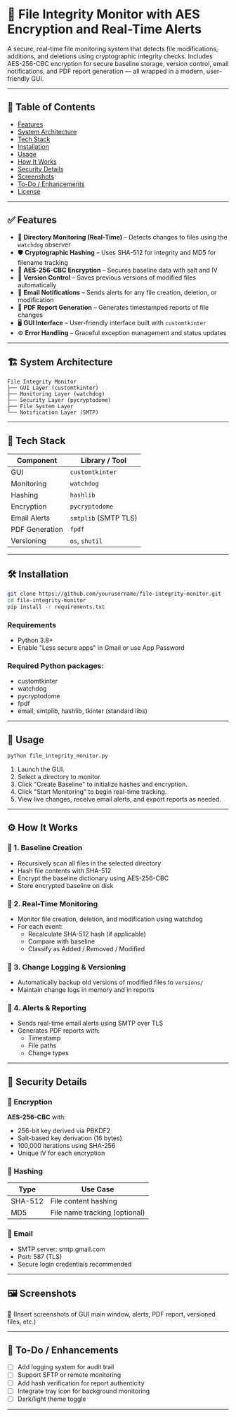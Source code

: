 # 🔐 File Integrity Monitor with AES Encryption and Real-Time Alerts

A secure, real-time file monitoring system that detects file modifications, additions, and deletions using cryptographic integrity checks. Includes AES-256-CBC encryption for secure baseline storage, version control, email notifications, and PDF report generation — all wrapped in a modern, user-friendly GUI.

---

## 📁 Table of Contents

- [Features](#features)
- [System Architecture](#system-architecture)
- [Tech Stack](#tech-stack)
- [Installation](#installation)
- [Usage](#usage)
- [How It Works](#how-it-works)
- [Security Details](#security-details)
- [Screenshots](#screenshots)
- [To-Do / Enhancements](#to-do--enhancements)
- [License](#license)

---

## ✅ Features

- 📂 **Directory Monitoring (Real-Time)** – Detects changes to files using the `watchdog` observer
- 🛡️ **Cryptographic Hashing** – Uses SHA-512 for integrity and MD5 for filename tracking
- 🔐 **AES-256-CBC Encryption** – Secures baseline data with salt and IV
- 📜 **Version Control** – Saves previous versions of modified files automatically
- 📧 **Email Notifications** – Sends alerts for any file creation, deletion, or modification
- 📄 **PDF Report Generation** – Generates timestamped reports of file changes
- 🖥️ **GUI Interface** – User-friendly interface built with `customtkinter`
- ⚙️ **Error Handling** – Graceful exception management and status updates

---

## 🏗️ System Architecture

```
File Integrity Monitor
├── GUI Layer (customtkinter)
├── Monitoring Layer (watchdog)
├── Security Layer (pycryptodome)
├── File System Layer
└── Notification Layer (SMTP)
```

---

## 🧰 Tech Stack

| Component         | Library / Tool       |
|------------------|----------------------|
| GUI              | `customtkinter`      |
| Monitoring       | `watchdog`           |
| Hashing          | `hashlib`            |
| Encryption       | `pycryptodome`       |
| Email Alerts     | `smtplib` (SMTP TLS) |
| PDF Generation   | `fpdf`               |
| Versioning       | `os`, `shutil`       |

---

## 🛠️ Installation

```bash
git clone https://github.com/yourusername/file-integrity-monitor.git
cd file-integrity-monitor
pip install -r requirements.txt
```

### Requirements
- Python 3.8+
- Enable "Less secure apps" in Gmail or use App Password

### Required Python packages:
- customtkinter
- watchdog
- pycryptodome
- fpdf
- email, smtplib, hashlib, tkinter (standard libs)

---

## 🚀 Usage

```bash
python file_integrity_monitor.py
```

1. Launch the GUI.
2. Select a directory to monitor.
3. Click "Create Baseline" to initialize hashes and encryption.
4. Click "Start Monitoring" to begin real-time tracking.
5. View live changes, receive email alerts, and export reports as needed.

---

## ⚙️ How It Works

### 🔹 1. Baseline Creation
- Recursively scan all files in the selected directory
- Hash file contents with SHA-512
- Encrypt the baseline dictionary using AES-256-CBC
- Store encrypted baseline on disk

### 🔹 2. Real-Time Monitoring
- Monitor file creation, deletion, and modification using watchdog
- For each event:
  - Recalculate SHA-512 hash (if applicable)
  - Compare with baseline
  - Classify as Added / Removed / Modified

### 🔹 3. Change Logging & Versioning
- Automatically backup old versions of modified files to `versions/`
- Maintain change logs in memory and in reports

### 🔹 4. Alerts & Reporting
- Sends real-time email alerts using SMTP over TLS
- Generates PDF reports with:
  - Timestamp
  - File paths
  - Change types

---

## 🔐 Security Details

### 🔸 Encryption
**AES-256-CBC** with:
- 256-bit key derived via PBKDF2
- Salt-based key derivation (16 bytes)
- 100,000 iterations using SHA-256
- Unique IV for each encryption

### 🔸 Hashing
| Type    | Use Case |
|---------|----------|
| SHA-512 | File content hashing |
| MD5     | File name tracking (optional) |

### 🔸 Email
- SMTP server: smtp.gmail.com
- Port: 587 (TLS)
- Secure login credentials recommended

---

## 🖼️ Screenshots
📸 (Insert screenshots of GUI main window, alerts, PDF report, versioned files, etc.)

---

## 📌 To-Do / Enhancements
- [ ] Add logging system for audit trail
- [ ] Support SFTP or remote monitoring
- [ ] Add hash verification for report authenticity
- [ ] Integrate tray icon for background monitoring
- [ ] Dark/light theme toggle

---

